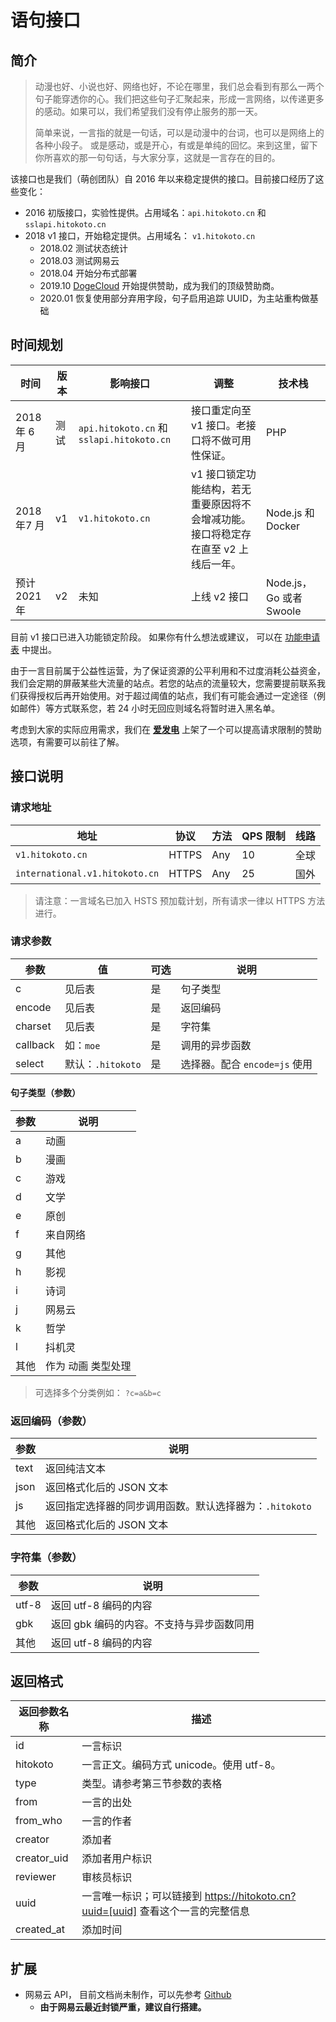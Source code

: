 # 语句接口

## 简介

> 动漫也好、小说也好、网络也好，不论在哪里，我们总会看到有那么一两个句子能穿透你的心。我们把这些句子汇聚起来，形成一言网络，以传递更多的感动。如果可以，我们希望我们没有停止服务的那一天。
>
> 简单来说，一言指的就是一句话，可以是动漫中的台词，也可以是网络上的各种小段子。 或是感动，或是开心，有或是单纯的回忆。来到这里，留下你所喜欢的那一句句话，与大家分享，这就是一言存在的目的。

该接口也是我们（萌创团队）自 2016 年以来稳定提供的接口。目前接口经历了这些变化：

* 2016 初版接口，实验性提供。占用域名：`api.hitokoto.cn` 和 `sslapi.hitokoto.cn`
* 2018 v1 接口，开始稳定提供。占用域名： `v1.hitokoto.cn`
  * 2018.02 测试状态统计
  * 2018.03 测试网易云
  * 2018.04 开始分布式部署
  * 2019.10 [DogeCloud](https://www.dogecloud.com/?from=hitokoto.cn) 开始提供赞助，成为我们的顶级赞助商。
  * 2020.01 恢复使用部分弃用字段，句子启用追踪 UUID，为主站重构做基础

## 时间规划

| 时间         | 版本 | 影响接口                                     | 调整                                            | 技术栈                  |
|------------|----|------------------------------------------|-----------------------------------------------|----------------------|
| 2018 年 6 月 | 测试 | `api.hitokoto.cn` 和 `sslapi.hitokoto.cn` | 接口重定向至 v1 接口。老接口将不做可用性保证。                     | PHP                  |
| 2018 年7 月  | v1 | `v1.hitokoto.cn`                          | v1 接口锁定功能结构，若无重要原因将不会增减功能。接口将稳定存在直至 v2 上线后一年。 | Node.js 和 Docker     |
| 预计 2021 年  | v2 | 未知                                       | 上线 v2 接口                                      | Node.js，Go 或者 Swoole |

目前 v1 接口已进入功能锁定阶段。 如果你有什么想法或建议， 可以在 [功能申请表](https://github.com/freejishu/hitokoto_tell/issues/2) 中提出。

由于一言目前属于公益性运营，为了保证资源的公平利用和不过度消耗公益资金，我们会定期的屏蔽某些大流量的站点。若您的站点的流量较大，您需要提前联系我们获得授权后再开始使用。对于超过阈值的站点，我们有可能会通过一定途径（例如邮件）等方式联系您，若 24 小时无回应则域名将暂时进入黑名单。

考虑到大家的实际应用需求，我们在 **[爱发电](https://afdian.net/@hitokoto)** 上架了一个可以提高请求限制的赞助选项，有需要可以前往了解。

## 接口说明

### 请求地址

| 地址                            | 协议    | 方法  | QPS 限制 | 线路 |
|-------------------------------|-------|-----|--------|----|
| `v1.hitokoto.cn`              | HTTPS | Any | 10     | 全球 |
| `international.v1.hitokoto.cn` | HTTPS | Any | 25     | 国外 |

> 请注意：一言域名已加入 HSTS 预加载计划，所有请求一律以 HTTPS 方法进行。

### 请求参数

| 参数       | 值   | 可选 | 说明                 |
|----------|-----|----|--------------------|
| c        | 见后表 | 是  | 句子类型               |
| encode   | 见后表 | 是  | 返回编码               |
| charset  | 见后表 | 是  | 字符集             |
| callback | 如：`moe` | 是  | 调用的异步函数            |
| select   | 默认：`.hitokoto` | 是  | 选择器。配合 `encode=js` 使用 |

#### 句子类型（参数）

| 参数 | 说明   |
|----|------|
| a  | 动画   |
| b  | 漫画   |
| c  | 游戏   |
| d  | 文学   |
| e  | 原创   |
| f  | 来自网络 |
| g  | 其他   |
| h  | 影视   |
| i  | 诗词   |
| j  | 网易云  |
| k  | 哲学   |
| l  | 抖机灵  |
| 其他  | 作为 动画 类型处理  |

> 可选择多个分类例如： `?c=a&b=c`

### 返回编码（参数）

| 参数   | 说明                                |
|------|-----------------------------------|
| text | 返回纯洁文本                            |
| json | 返回格式化后的 JSON 文本                   |
| js   | 返回指定选择器的同步调用函数。默认选择器为：`.hitokoto` |
| 其他   | 返回格式化后的 JSON 文本                   |

### 字符集（参数）

| 参数   | 说明                                |
|------|-----------------------------------|
| utf-8 | 返回 utf-8 编码的内容                            |
| gbk | 返回 gbk 编码的内容。不支持与异步函数同用                  |
| 其他   | 返回 utf-8 编码的内容                   |

## 返回格式

| 返回参数名称      | 描述                                                       |
|-------------|----------------------------------------------------------|
| id          | 一言标识                                                     |
| hitokoto    | 一言正文。编码方式 unicode。使用 utf-8。                              |
| type        | 类型。请参考第三节参数的表格                                           |
| from        | 一言的出处                                                    |
| from_who    | 一言的作者                                                    |
| creator     | 添加者                                                      |
| creator_uid | 添加者用户标识                                                  |
| reviewer    | 审核员标识                                                    |
| uuid        | 一言唯一标识；可以链接到 <https://hitokoto.cn?uuid=[uuid]> 查看这个一言的完整信息 |
| created_at  | 添加时间                                                     |

## 扩展

* 网易云 API， 目前文档尚未制作，可以先参考 [Github](https://github.com/a632079/teng-koa/blob/master/netease.md)
  * **由于网易云最近封锁严重，建议自行搭建。**
